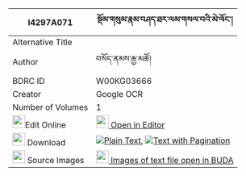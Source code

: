 |I4297A071|སྡོམ་གསུམ་རྣམ་བཤད་ཐར་ལམ་གསལ་བའི་མེ་ལོང་། 
| --- | --- 
|Alternative Title |
|Author| བསོད་ནམས་རྒྱ་མཚོ།
|BDRC ID | W00KG03666
|Creator | Google OCR
|Number of Volumes| 1
|<img width="25" src="https://img.icons8.com/color/25/000000/edit-property.png">Edit Online| [<img width="25" src="https://avatars.githubusercontent.com/u/45091458?s=200&v=4"> Open in Editor](http://editor.openpecha.org/I4297A071)
|<img width="25" src="https://img.icons8.com/fluent/48/000000/download-2.png"/>  Download | [![](https://img.icons8.com/color/20/000000/txt.png)Plain Text](https://github.com/Openpecha/I4297A071/releases/download/v1/dom_sum_namshe_tarlam_salwa_i__plain_I4297A071.zip), [![](https://img.icons8.com/color/20/000000/txt.png)Text with Pagination](https://github.com/Openpecha/I4297A071/releases/download/v1/dom_sum_namshe_tarlam_salwa_i__pages_I4297A071.zip)
|<img width="25" src="https://img.icons8.com/plasticine/100/000000/pictures-folder.png"/>  Source Images | [<img width="25" src="https://library.bdrc.io/icons/BUDA-small.svg"> Images of text file open in BUDA](https://library.bdrc.io/show/bdr:W00KG03666)